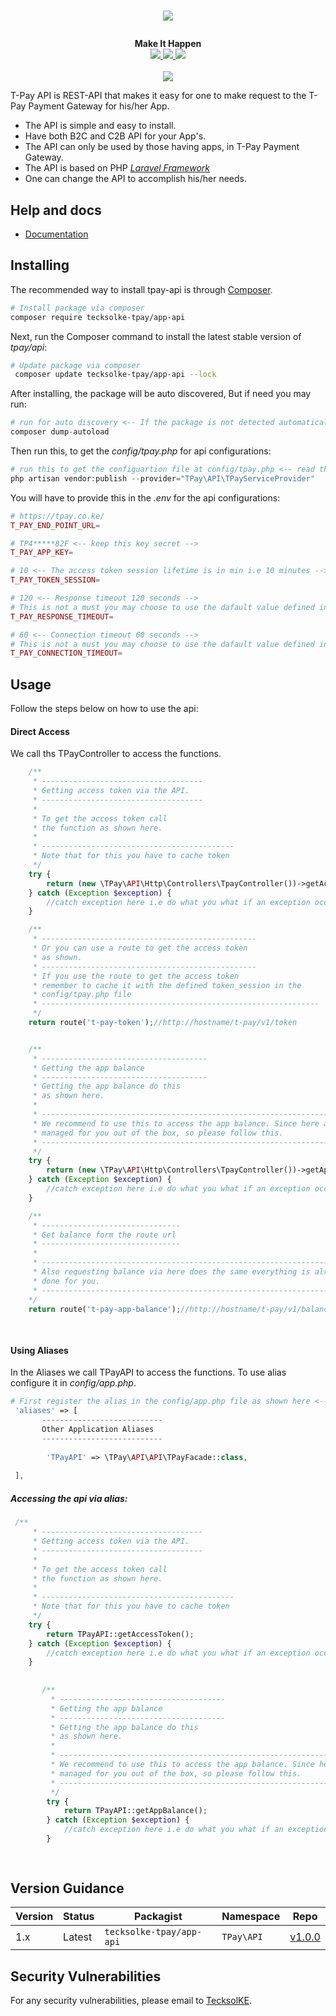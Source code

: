 # <p align="center"><a href="https://tpay.co.ke/" target="_blank"><img src="https://tpay.co.ke/img/logo-black.png"></a></p>

<p align="center">
  <b>Make It Happen</b><br>
  <a href="https://github.com/dev-TecksolKE/tecksolke-tpay-app-api/issues">
  <img src="https://img.shields.io/github/issues/dev-TecksolKE/tecksolke-tpay-app-api.svg">
  </a>
  <a href="https://github.com/dev-TecksolKE/tecksolke-tpay-app-api/network/members">
  <img src="https://img.shields.io/github/forks/dev-TecksolKE/tecksolke-tpay-app-api.svg">
  </a>
  <a href="https://github.com/dev-TecksolKE/tecksolke-tpay-app-api/stargazers">
  <img src="https://img.shields.io/github/stars/dev-TecksolKE/tecksolke-tpay-app-api.svg">
  </a>
  <br><br>
  <img src="http://s.4cdn.org/image/title/105.gif">
</p>

T-Pay API is REST-API that makes it easy for one to make request to the T-Pay Payment Gateway for his/her App.

- The API is simple and easy to install.
- Have both B2C and C2B API for your App's.
- The API can only be used by those having apps, in T-Pay Payment Gateway.
- The API is based on PHP *[Laravel Framework](https://laravel.com/)*
- One can change the API to accomplish his/her needs.

## Help and docs

- [Documentation](https://tpay.co.ke/)


## Installing

The recommended way to install tpay-api is through
[Composer](http://getcomposer.org).

```bash
# Install package via composer
composer require tecksolke-tpay/app-api
```

Next, run the Composer command to install the latest stable version of *tpay/api*:

```bash
# Update package via composer
 composer update tecksolke-tpay/app-api --lock
```

After installing, the package will be auto discovered, But if need you may run:

```php
# run for auto discovery <-- If the package is not detected automatically -->
composer dump-autoload
```

Then run this, to get the *config/tpay.php* for api configurations:

```php
# run this to get the configuartion file at config/tpay.php <-- read through it -->
php artisan vendor:publish --provider="TPay\API\TPayServiceProvider"
```

You will have to provide this in the *.env* for the api configurations:

```php
# https://tpay.co.ke/
T_PAY_END_POINT_URL=

# TP4*****82F <-- keep this key secret -->
T_PAY_APP_KEY=

# 10 <-- The access token session lifetime is in min i.e 10 minutes -->
T_PAY_TOKEN_SESSION=

# 120 <-- Response timeout 120 seconds -->
# This is not a must you may choose to use the dafault value defined in the config/tpay.php;
T_PAY_RESPONSE_TIMEOUT=

# 60 <-- Connection timeout 60 seconds -->
# This is not a must you may choose to use the dafault value defined in the config/tpay.php;
T_PAY_CONNECTION_TIMEOUT=
```

## Usage
Follow the steps below on how to use the api:

#### Direct Access
We call ths TPayController to access the functions.

```php
    /**
     * ------------------------------------
     * Getting access token via the API.
     * ------------------------------------
     *
     * To get the access token call
     * the function as shown here.
     *
     * -------------------------------------------
     * Note that for this you have to cache token
     */
    try {
        return (new \TPay\API\Http\Controllers\TpayController())->getAccessToken();
    } catch (Exception $exception) {
        //catch exception here i.e do what you what if an exception occurs
    }

    /**
     * ------------------------------------------------
     * Or you can use a route to get the access token
     * as shown.
     * ------------------------------------------------
     * If you use the route to get the access token
     * remember to cache it with the defined token_session in the
     * config/tpay.php file
     * --------------------------------------------------------------
     */
    return route('t-pay-token');//http://hostname/t-pay/v1/token


    /**
     * -------------------------------------
     * Getting the app balance
     * -------------------------------------
     * Getting the app balance do this
     * as shown here.
     *
     * --------------------------------------------------------------------------------------------------
     * We recommend to use this to access the app balance. Since here all the access token and cache is
     * managed for you out of the box, so please follow this.
     * --------------------------------------------------------------------------------------------------
     */
    try {
        return (new \TPay\API\Http\Controllers\TpayController())->getAppBalance();
    } catch (Exception $exception) {
        //catch exception here i.e do what you what if an exception occurs
    }

    /**
     * -------------------------------
     * Get balance form the route url
     * -------------------------------
     *
     * --------------------------------------------------------------------
     * Also requesting balance via here does the same everything is already
     * done for you.
     * --------------------------------------------------------------------
    */
    return route('t-pay-app-balance');//http://hostname/t-pay/v1/balance
    
    
```
#### Using Aliases
In the Aliases we call TPayAPI to access the functions. To use alias configure it in *config/app.php*.

```php
# First register the alias in the config/app.php file as shown here <-- App Aliases -->
 'aliases' => [
       ---------------------------
       Other Application Aliases
       ---------------------------
       
        'TPayAPI' => \TPay\API\API\TPayFacade::class,
 
 ],
```
##### Accessing the api via alias:

```php
 /**
     * ------------------------------------
     * Getting access token via the API.
     * ------------------------------------
     *
     * To get the access token call
     * the function as shown here.
     *
     * -------------------------------------------
     * Note that for this you have to cache token
     */
    try {
        return TPayAPI::getAccessToken();
    } catch (Exception $exception) {
        //catch exception here i.e do what you what if an exception occurs
    }
    
    
       /**
         * -------------------------------------
         * Getting the app balance
         * -------------------------------------
         * Getting the app balance do this
         * as shown here.
         *
         * --------------------------------------------------------------------------------------------------
         * We recommend to use this to access the app balance. Since here all the access token and cache is
         * managed for you out of the box, so please follow this.
         * --------------------------------------------------------------------------------------------------
         */
        try {
            return TPayAPI::getAppBalance();
        } catch (Exception $exception) {
            //catch exception here i.e do what you what if an exception occurs
        }
        
        
```

## Version Guidance

| Version | Status     | Packagist           | Namespace    | Repo                |
|---------|------------|---------------------|--------------|---------------------|
| 1.x     | Latest     | `tecksolke-tpay/app-api` | `TPay\API` | [v1.0.0](https://github.com/dev-TecksolKE/tecksolke-tpay-app-api/tree/1.0)|

[tpay-api-1-repo]: https://github.com/dev-TecksolKE/tpay-api.git

## Security Vulnerabilities
 For any security vulnerabilities, please email to [TecksolKE](mailto:client@tecksol.co.ke).
